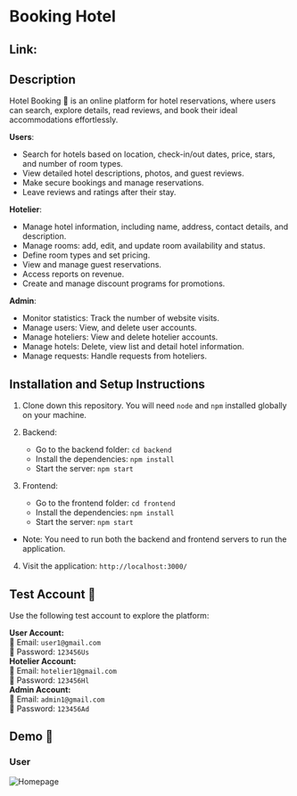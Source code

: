 # Booking Hotel
## Link: 

## Description
Hotel Booking 🏨 is an online platform for hotel reservations, where users can search, explore details, read reviews, and book their ideal accommodations effortlessly.

**Users**: 
- Search for hotels based on location, check-in/out dates, price, stars, and number of room types.
- View detailed hotel descriptions, photos, and guest reviews.
- Make secure bookings and manage reservations.
- Leave reviews and ratings after their stay.

**Hotelier**:
- Manage hotel information, including name, address, contact details, and description.
- Manage rooms: add, edit, and update room availability and status.
- Define room types and set pricing.
- View and manage guest reservations.
- Access reports on revenue.
- Create and manage discount programs for promotions.

**Admin**: 
- Monitor statistics: Track the number of website visits.
- Manage users: View, and delete user accounts.
- Manage hoteliers: View and delete hotelier accounts.
- Manage hotels: Delete, view list and detail hotel information.
- Manage requests: Handle requests from hoteliers.

## Installation and Setup Instructions
1. Clone down this repository. You will need `node` and `npm` installed globally on your machine.

2. Backend:
    - Go to the backend folder: `cd backend`
    - Install the dependencies: `npm install`
    - Start the server: `npm start`

3. Frontend:
    - Go to the frontend folder: `cd frontend`
    - Install the dependencies: `npm install`
    - Start the server: `npm start`

* Note: You need to run both the backend and frontend servers to run the application.

4. Visit the application: `http://localhost:3000/`

## Test Account 🔑
Use the following test account to explore the platform:

**User Account:**  
📧 Email: `user1@gmail.com`  
🔑 Password: `123456Us`  
**Hotelier Account:**  
📧 Email: `hotelier1@gmail.com`  
🔑 Password: `123456Hl`  
**Admin Account:**  
📧 Email: `admin1@gmail.com`  
🔑 Password: `123456Ad`

## Demo 📸
### User
![Homepage](https://res.cloudinary.com/dykyxn2rc/image/upload/v1740760595/Something/hotel_homepage1.png)
